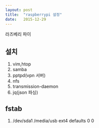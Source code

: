 ```yaml
---
layout: post
title:  "raspberrypi 설정"
date:   2015-12-29
---
```


라즈베리 파이 

설치
------------------
1. vim,htop
2. samba
3. pptpd(vpn 서버)
4. nfs
5. transmission-daemon
6. jq(json 파싱)

fstab
------------------
1. /dev/sda1       /media/usb      ext4    defaults        0       0
